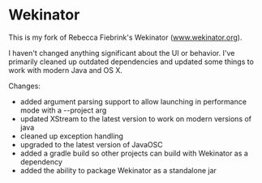 # Wekinator

This is my fork of Rebecca Fiebrink's Wekinator (www.wekinator.org).

I haven't changed anything significant about the UI or behavior. I've primarily cleaned up
outdated dependencies and updated some things to work with modern Java and OS X.

Changes:
- added argument parsing support to allow launching in performance mode with a --project arg
- updated XStream to the latest version to work on modern versions of java
- cleaned up exception handling
- upgraded to the latest version of JavaOSC
- added a gradle build so other projects can build with Wekinator as a dependency
- added the ability to package Wekinator as a standalone jar
